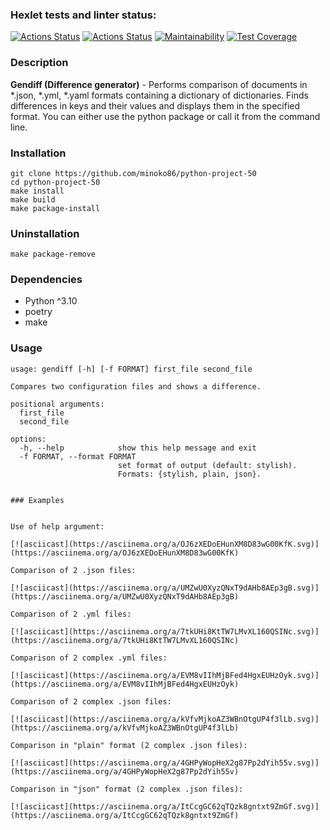 ### Hexlet tests and linter status:
[![Actions Status](https://github.com/minoko86/python-project-50/workflows/hexlet-check/badge.svg)](https://github.com/minoko86/python-project-50/actions)
[![Actions Status](https://github.com/minoko86/python-project-50/actions/workflows/pyci.yml/badge.svg)](https://github.com/minoko86/python-project-50/actions)
[![Maintainability](https://api.codeclimate.com/v1/badges/4e2029c2c6047573d995/maintainability)](https://codeclimate.com/github/minoko86/python-project-50/maintainability)
[![Test Coverage](https://api.codeclimate.com/v1/badges/4e2029c2c6047573d995/test_coverage)](https://codeclimate.com/github/minoko86/python-project-50/test_coverage)

### Description
**Gendiff (Difference generator)** - Performs comparison of documents in *.json, *.yml, *.yaml formats containing a dictionary of dictionaries. Finds differences in keys and their values and displays them in the specified format.
You can either use the python package or call it from the command line.

### Installation
```
git clone https://github.com/minoko86/python-project-50
cd python-project-50
make install
make build
make package-install
```

### Uninstallation
```
make package-remove
```

### Dependencies
* Python ^3.10
* poetry
* make

### Usage
```
usage: gendiff [-h] [-f FORMAT] first_file second_file

Compares two configuration files and shows a difference.

positional arguments:
  first_file
  second_file

options:
  -h, --help            show this help message and exit
  -f FORMAT, --format FORMAT
                        set format of output (default: stylish).
                        Formats: {stylish, plain, json}.


### Examples


Use of help argument:

[![asciicast](https://asciinema.org/a/OJ6zXEDoEHunXM8D83wG00KfK.svg)](https://asciinema.org/a/OJ6zXEDoEHunXM8D83wG00KfK)

Comparison of 2 .json files:

[![asciicast](https://asciinema.org/a/UMZwU0XyzQNxT9dAHb8AEp3gB.svg)](https://asciinema.org/a/UMZwU0XyzQNxT9dAHb8AEp3gB)
 
Comparison of 2 .yml files:

[![asciicast](https://asciinema.org/a/7tkUHi8KtTW7LMvXL160QSINc.svg)](https://asciinema.org/a/7tkUHi8KtTW7LMvXL160QSINc)

Comparison of 2 complex .yml files:

[![asciicast](https://asciinema.org/a/EVM8vIIhMjBFed4HgxEUHzOyk.svg)](https://asciinema.org/a/EVM8vIIhMjBFed4HgxEUHzOyk)

Comparison of 2 complex .json files:

[![asciicast](https://asciinema.org/a/kVfvMjkoAZ3WBnOtgUP4f3lLb.svg)](https://asciinema.org/a/kVfvMjkoAZ3WBnOtgUP4f3lLb)

Comparison in "plain" format (2 complex .json files):

[![asciicast](https://asciinema.org/a/4GHPyWopHeX2g87Pp2dYih55v.svg)](https://asciinema.org/a/4GHPyWopHeX2g87Pp2dYih55v)

Comparison in "json" format (2 complex .json files):

[![asciicast](https://asciinema.org/a/ItCcgGC62qTQzk8gntxt9ZmGf.svg)](https://asciinema.org/a/ItCcgGC62qTQzk8gntxt9ZmGf)

